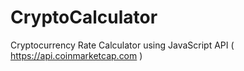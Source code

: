 # CryptoCalculator
Cryptocurrency Rate Calculator using JavaScript API ( https://api.coinmarketcap.com )
